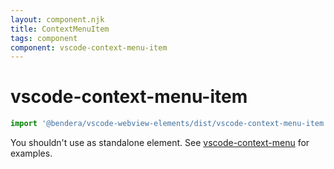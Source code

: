 ```yaml
---
layout: component.njk
title: ContextMenuItem
tags: component
component: vscode-context-menu-item
---
```


# vscode-context-menu-item

```typescript
import '@bendera/vscode-webview-elements/dist/vscode-context-menu-item';
```

You shouldn't use as standalone element. See [vscode-context-menu](https://bendera.github.io/vscode-webview-elements/pages/vscode-context-menu/examples) for examples.
